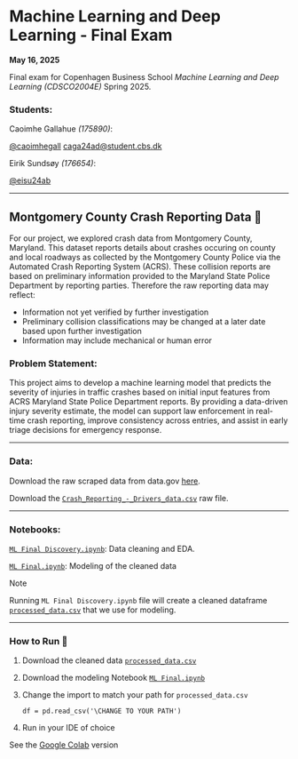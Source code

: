 # Machine Learning and Deep Learning - Final Exam
**May 16, 2025**

Final exam for Copenhagen Business School _Machine Learning and Deep Learning (CDSCO2004E)_ Spring 2025.


### Students:

Caoimhe Gallahue _(175890)_: 

[@caoimhegall](https://www.github.com/caoimhegall)
caga24ad@student.cbs.dk

Eirik Sundsøy _(176654)_:

[@eisu24ab](https://www.github.com/eisu24ab)

______________________________________________________________________________________________
## Montgomery County Crash Reporting Data :rotating_light:
For our project, we explored crash data from Montgomery County, Maryland. This dataset reports details about crashes occuring on county and local roadways as collected by the Montgomery County Police via the Automated Crash Reporting System (ACRS). These collision reports are based on preliminary information provided to the Maryland State Police Department by reporting parties. Therefore the raw reporting data may reflect:

- Information not yet verified by further investigation
- Preliminary collision classifications may be changed at a later date based upon further investigation
- Information may include mechanical or human error

### Problem Statement:
This project aims to develop a machine learning model that predicts the severity of injuries in traffic crashes based on initial input features from ACRS Maryland State Police Department reports. By providing a data-driven injury severity estimate, the model can support law enforcement in real-time crash reporting, improve consistency across entries, and assist in early triage decisions for emergency response.
______________________________________________________________________________________________
### Data:
Download the raw scraped data from data.gov [here](https://catalog.data.gov/dataset/crash-reporting-drivers-data). 

Download the [`Crash_Reporting_-_Drivers_data.csv`](https://github.com/caoimhegall/CBS-MachineLearning-Final/blob/main/data/Crash_Reporting_-_Drivers_Data.csv) raw file.

______________________________________________________________________________________________
### Notebooks:
[`ML Final Discovery.ipynb`](https://github.com/caoimhegall/CBS-MachineLearning-Final/blob/main/src/ML%20Final%20Discovery.ipynb): Data cleaning and EDA. 

[`ML Final.ipynb`](https://github.com/caoimhegall/CBS-MachineLearning-Final/blob/main/src/ML%20Final.ipynb): Modeling of the cleaned data


> [!NOTE] 
> Running `ML Final Discovery.ipynb` file will create a cleaned dataframe [`processed_data.csv`](https://github.com/caoimhegall/CBS-MachineLearning-Final/blob/main/data/processed_data.csv) that we use for modeling.
______________________________________________________________________________________________
### How to Run :police_car:
1. Download the cleaned data [`processed_data.csv`](https://github.com/caoimhegall/CBS-MachineLearning-Final/blob/main/data/processed_data.csv)
2. Download the modeling Notebook [`ML Final.ipynb`](https://github.com/caoimhegall/CBS-MachineLearning-Final/blob/main/src/ML%20Final.ipynb)
3. Change the import to match your path for `processed_data.csv`

   ```df = pd.read_csv('\CHANGE TO YOUR PATH')```
5. Run in your IDE of choice

See the [Google Colab](https://colab.research.google.com/drive/1eoh7xT6KE-tnHjSp4Ycx-QoC7KNQtCwy?usp=sharing) version

